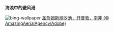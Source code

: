 
**海浪中的避风港**

![bing-wallpaper](https://www.bing.com/th?id=OHR.StJamesPool_ZH-CN5930624359_1920x1080.jpg)
[圣詹姆斯潮汐池，开普敦，南非 (© AmazingAerialAgency/Adobe)](https://www.bing.com/search?q=%E5%BC%80%E6%99%AE%E6%95%A6&amp;form=hpcapt&amp;mkt=zh-cn)
  